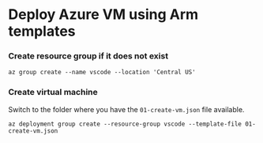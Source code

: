 # Deploy Azure VM using Arm templates

### Create resource group if it does not exist 

```
az group create --name vscode --location 'Central US'
```

### Create virtual machine

Switch to the folder where you have the `01-create-vm.json` file available.

```
az deployment group create --resource-group vscode --template-file 01-create-vm.json
```
